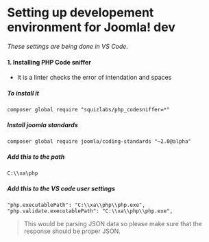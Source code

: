 # Setting up developement environment for Joomla! dev

*These settings are being done in VS Code.*

#### 1. Installing PHP Code sniffer

- It is a linter checks the error of intendation and spaces

##### To install it

``` composer global require "squizlabs/php_codesniffer=*" ```

##### Install joomla standards

```composer global require joomla/coding-standards "~2.0@alpha"```

##### Add this to the path
```
C:\\xa\php
```

##### Add this to the VS code user settings
```
"php.executablePath": "C:\\xa\\php\\php.exe",
"php.validate.executablePath": "C:\\xa\\php\\php.exe",
```
> This would be parsing JSON data so please make sure that the response should be proper JSON.
